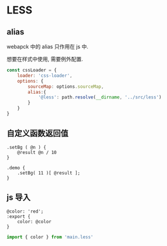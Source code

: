 # LESS



## alias

webapck 中的 alias 只作用在 js 中. 

想要在样式中使用, 需要例外配置.

```js
const cssLoader = {
    loader: 'css-loader',
    options: {
        sourceMap: options.sourceMap,
        alias:{
            '@less': path.resolve(__dirname, '../src/less')
        }
    }
}
```



## 自定义函数返回值

```less
.setBg ( @n ) {
    @result @n / 10 
}

.demo {
    .setBg( 11 )[ @result ];
}
```



## js 导入

```less
@color: 'red';
:export {
    color: @color
}
```

```js
import { color } from 'main.less'
```

